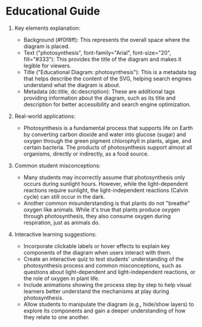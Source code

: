 # Educational Guide
1. Key elements explanation:
   - Background (#f0f8ff): This represents the overall space where the diagram is placed.
   - Text ("photosynthesis", font-family="Arial", font-size="20", fill="#333"): This provides the title of the diagram and makes it legible for viewers.
   - Title ("Educational Diagram: photosynthesis"): This is a metadata tag that helps describe the content of the SVG, helping search engines understand what the diagram is about.
   - Metadata (dc:title, dc:description): These are additional tags providing information about the diagram, such as its title and description for better accessibility and search engine optimization.

2. Real-world applications:
   - Photosynthesis is a fundamental process that supports life on Earth by converting carbon dioxide and water into glucose (sugar) and oxygen through the green pigment chlorophyll in plants, algae, and certain bacteria. The products of photosynthesis support almost all organisms, directly or indirectly, as a food source.

3. Common student misconceptions:
   - Many students may incorrectly assume that photosynthesis only occurs during sunlight hours. However, while the light-dependent reactions require sunlight, the light-independent reactions (Calvin cycle) can still occur in the dark.
   - Another common misunderstanding is that plants do not "breathe" oxygen like animals. While it's true that plants produce oxygen through photosynthesis, they also consume oxygen during respiration, just as animals do.

4. Interactive learning suggestions:
   - Incorporate clickable labels or hover effects to explain key components of the diagram when users interact with them.
   - Create an interactive quiz to test students' understanding of the photosynthesis process and common misconceptions, such as questions about light-dependent and light-independent reactions, or the role of oxygen in plant life.
   - Include animations showing the process step by step to help visual learners better understand the mechanisms at play during photosynthesis.
   - Allow students to manipulate the diagram (e.g., hide/show layers) to explore its components and gain a deeper understanding of how they relate to one another.